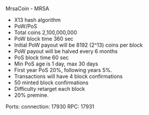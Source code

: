 
MrsaCoin - MRSA

- X13 hash algorithm
- PoW/PoS
- Total coins 2,100,000,000
- PoW block time 360 sec
- Initial PoW payout will be 8192 (2^13) coins per block
- PoW payout will be halved every 6 months
- PoS block time 60 sec
- Min PoS age is 1 day, max 30 days
- First year PoS 20%, following years 5%.
- Transactions will have 4 block confirmations
- 50 minted block confirmations
- Difficulty retarget each block 
- 20% premine.

Ports:
connection:	17930
RPC:			17931
